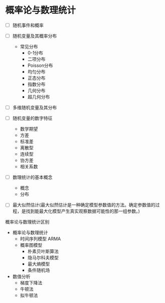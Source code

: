 # 概率论与数理统计

- [ ] 随机事件和概率
- [ ] 随机变量及其概率分布
  - 常见分布
    - 0-1分布
    - 二项分布
    - Poisson分布
    - 均匀分布
    - 正态分布
    - 指数分布
    - 几何分布
    - 超几何分布
- [ ] 多维随机变量及其分布
- [ ] 随机变量的数字特征
  - 数学期望
  - 方差
  - 标准差
  - 离散型
  - 连续型
  - 协方差
  - 相关系数
- [ ] 数理统计的基本概念
  - 概念
  - 分布

- [ ] 最大似然估计(最大似然估计是一种确定模型参数值的方法。确定参数值的过程，是找到能最大化模型产生真实观察数据可能性的那一组参数。)

概率论与数理统计区别

- 概率论与数理统计
  - 时间序列模型 ARMA
  - 概率图模型
    - 朴素贝叶斯算法
    - 隐马尔科夫模型
    - 最大熵模型
    - 条件随机场
- 数值分析
  - 梯度下降法
  - 牛顿法
  - 拟牛顿法
